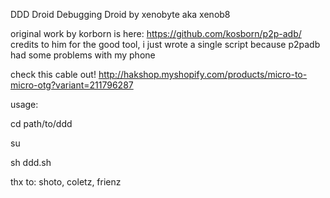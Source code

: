 DDD Droid Debugging Droid by xenobyte aka xenob8

original work by korborn is here: https://github.com/kosborn/p2p-adb/
credits to him for the good tool, i just wrote a single script because p2padb had some problems with my phone

check this cable out! http://hakshop.myshopify.com/products/micro-to-micro-otg?variant=211796287




usage:

cd path/to/ddd

su

sh ddd.sh






thx to: shoto, coletz, frienz
